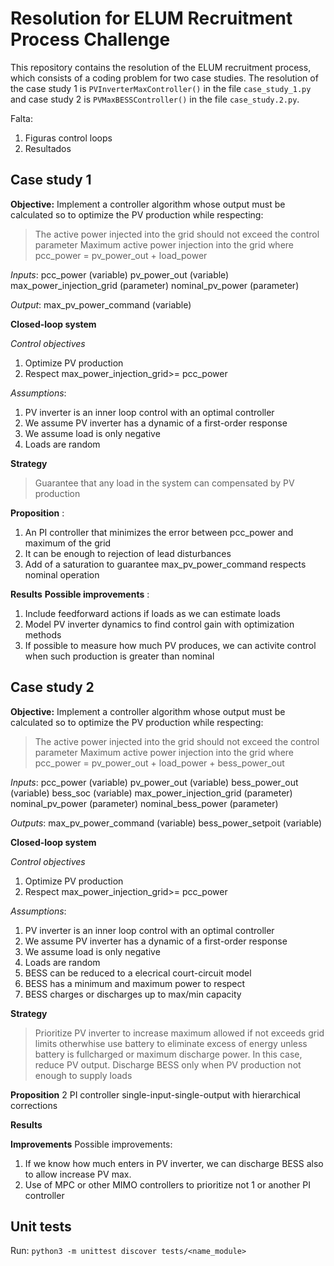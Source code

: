 # Resolution for ELUM Recruitment Process Challenge
This repository contains the resolution of the ELUM recruitment process, which consists of a coding problem for two case studies. The resolution of the case study 1 is `PVInverterMaxController()` in the file `case_study_1.py` and case study 2 is `PVMaxBESSController()` in the file `case_study.2.py`.

Falta:
1. Figuras control loops
5. Resultados 

## Case study 1


**Objective:** Implement a controller algorithm whose output must be calculated so to optimize the PV production while respecting:
> The active power injected into the grid should not exceed the control parameter Maximum active power injection into the grid where 
pcc_power = pv_power_out + load_power

*Inputs*:
pcc_power (variable)
pv_power_out (variable)
max_power_injection_grid (parameter)
nominal_pv_power (parameter)

*Output*:
max_pv_power_command (variable)

**Closed-loop system**

*Control objectives*
1. Optimize PV production
2. Respect max_power_injection_grid>= pcc_power

*Assumptions*:
1. PV inverter is an inner loop control with an optimal controller
2. We assume PV inverter has a dynamic of a first-order response
3. We assume load is only negative
4. Loads are random

**Strategy**
>Guarantee that any load in the system can compensated by PV production

**Proposition** : 
1. An PI controller that minimizes the error between pcc_power and maximum of the grid 
2. It can be enough to rejection of lead disturbances
3. Add of a saturation to guarantee max_pv_power_command respects nominal operation


**Results**
**Possible improvements** :
1. Include feedforward actions if loads as we can estimate loads
2. Model PV inverter dynamics to find control gain with optimization methods
3. If possible to measure how much PV produces, we can activite control when such production is greater than nominal



## Case study 2


**Objective:** Implement a controller algorithm whose output must be calculated so to optimize the PV production while respecting:
> The active power injected into the grid should not exceed the control parameter Maximum active power injection into the grid where 
pcc_power = pv_power_out + load_power + bess_power_out

*Inputs*:
pcc_power (variable)
pv_power_out (variable)
bess_power_out (variable)
bess_soc (variable)
max_power_injection_grid (parameter)
nominal_pv_power (parameter)
nominal_bess_power (parameter)

*Outputs*:
max_pv_power_command (variable)
bess_power_setpoit (variable)

**Closed-loop system**

*Control objectives*
1. Optimize PV production
2. Respect max_power_injection_grid>= pcc_power

*Assumptions*:
1. PV inverter is an inner loop control with an optimal controller
2. We assume PV inverter has a dynamic of a first-order response
3. We assume load is only negative
4. Loads are random
5. BESS can be reduced to a elecrical court-circuit model 
6. BESS has a minimum and maximum power to respect
7. BESS charges or discharges up to max/min capacity

**Strategy**
>Prioritize PV inverter to increase maximum allowed if not exceeds grid limits
otherwhise use battery to eliminate excess of energy unless battery is fullcharged or maximum discharge power. In this case, reduce PV output.
Discharge BESS only when PV production not enough to supply loads


**Proposition**
2 PI controller single-input-single-output with hierarchical corrections

**Results**

**Improvements**
Possible improvements:
1. If we know how much enters in PV inverter, we can discharge BESS also to allow increase PV max.
2. Use of MPC or other MIMO controllers to prioritize not 1 or another PI controller

## Unit tests
Run:
`python3 -m unittest discover tests/<name_module>`